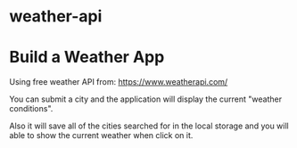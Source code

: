 # weather-api
# Build a Weather App

Using free weather API from: https://www.weatherapi.com/ 

You can submit a city and the application will display the current "weather conditions".

Also it will save all of the cities searched for in the local storage and you will able to show the current weather when click on it.